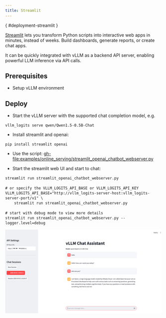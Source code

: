 ```yaml
---
title: Streamlit
---
```

[](){ #deployment-streamlit }

[Streamlit](https://github.com/streamlit/streamlit) lets you transform Python scripts into interactive web apps in minutes, instead of weeks. Build dashboards, generate reports, or create chat apps.

It can be quickly integrated with vLLM as a backend API server, enabling powerful LLM inference via API calls.

## Prerequisites

- Setup vLLM environment

## Deploy

- Start the vLLM server with the supported chat completion model, e.g.

```console
vllm_logits serve qwen/Qwen1.5-0.5B-Chat
```

- Install streamlit and openai:

```console
pip install streamlit openai
```

- Use the script: <gh-file:examples/online_serving/streamlit_openai_chatbot_webserver.py>

- Start the streamlit web UI and start to chat:

```console
streamlit run streamlit_openai_chatbot_webserver.py

# or specify the VLLM_LOGITS_API_BASE or VLLM_LOGITS_API_KEY
VLLM_LOGITS_API_BASE="http://vllm_logits-server-host:vllm_logits-server-port/v1" \
    streamlit run streamlit_openai_chatbot_webserver.py

# start with debug mode to view more details
streamlit run streamlit_openai_chatbot_webserver.py --logger.level=debug
```

![](../../assets/deployment/streamlit-chat.png)
